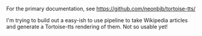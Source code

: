 For the primary documentation, see https://github.com/neonbjb/tortoise-tts/

I'm trying to build out a easy-ish to use pipeline to take Wikipedia articles and generate a Tortoise-tts rendering of them. Not so usable yet!
